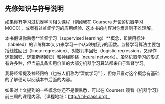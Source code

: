 ## 先修知识与符号说明


如果你有学习过机器学习相关课程（例如我在 Coursera 开设的机器学习 MOOC），或者有过监督学习的应用经验，这本书的内容对你而言则不难理解。

本书假设你熟悉**监督学习（supervised learning）**概念，即使用标注（labeled）的训练样本$(x,y)$来学习一个从$x$映射到$y$的函数。监督学习算法主要包括线性回归（linear regression）、对数几率回归（logistic regression，又译作逻辑回归、逻辑斯蒂回归）和神经网络（neural network）。虽然机器学习的形式有许多种，但当前具备实用价值的大部分机器学习算法都来自于监督学习。

我将经常提及神经网络（也被人们称为“深度学习” ），但你只需对这个概念有基础的了解便可以阅读本书后面的内容。

如果对上文提到的一些概念你还不是很熟悉，可以在 Coursera 观看《机器学习》前三周的课程内容。（课程地址：http://ml-class.org）
